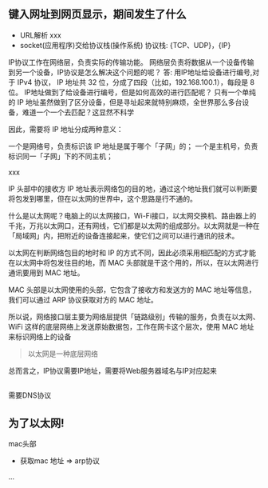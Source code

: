 ## 键入网址到网页显示，期间发生了什么
* URL解析
xxx
* socket(应用程序)交给协议栈(操作系统)
协议栈: {TCP、UDP}，{IP}

IP协议工作在网络层，负责实际的传输功能。
网络层负责将数据从一个设备传输到另一个设备，IP协议是怎么解决这个问题的呢？
答: 用IP地址给设备进行编号,对于 IPv4 协议， IP 地址共 32 位，分成了四段（比如，192.168.100.1），每段是 8 位。
IP地址做到了给设备进行编号，但是如何高效的进行匹配呢？
只有一个单纯的 IP 地址虽然做到了区分设备，但是寻址起来就特别麻烦，全世界那么多台设备，难道一个一个去匹配？这显然不科学

因此，需要将 IP 地址分成两种意义：

一个是网络号，负责标识该 IP 地址是属于哪个「子网」的；
一个是主机号，负责标识同一「子网」下的不同主机；

xxx

IP 头部中的接收方 IP 地址表示网络包的目的地，通过这个地址我们就可以判断要将包发到哪里，但在以太网的世界中，这个思路是行不通的。

什么是以太网呢？电脑上的以太网接口，Wi-Fi接口，以太网交换机、路由器上的千兆，万兆以太网口，还有网线，它们都是以太网的组成部分。以太网就是一种在「局域网」内，把附近的设备连接起来，使它们之间可以进行通讯的技术。

以太网在判断网络包目的地时和 IP 的方式不同，因此必须采用相匹配的方式才能在以太网中将包发往目的地，而 MAC 头部就是干这个用的，所以，在以太网进行通讯要用到 MAC 地址。

MAC 头部是以太网使用的头部，它包含了接收方和发送方的 MAC 地址等信息，我们可以通过 ARP 协议获取对方的 MAC 地址。

所以说，网络接口层主要为网络层提供「链路级别」传输的服务，负责在以太网、WiFi 这样的底层网络上发送原始数据包，工作在网卡这个层次，使用 MAC 地址来标识网络上的设备

> 以太网是一种底层网络

总而言之，IP协议需要IP地址，需要将Web服务器域名与IP对应起来

## 
需要DNS协议



## 为了以太网!
mac头部
* 获取mac 地址 => arp协议

...